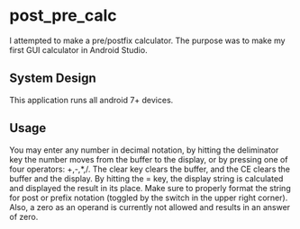 # post_pre_calc
I attempted to make a pre/postfix calculator. The purpose was to make my first GUI calculator in Android Studio.

## System Design 
This application runs all android 7+ devices.

## Usage
You may enter any number in decimal notation, by hitting the deliminator key the number moves from the buffer to the display, or by pressing one of four operators: +,-,*,/. The clear key clears the buffer, and the CE clears the buffer and the display. By hitting the = key, the display string is calculated and displayed the result in its place. Make sure to properly format the string for post or prefix notation (toggled by the switch in the upper right corner). Also, a zero as an operand is currently not allowed and results in an answer of zero.
